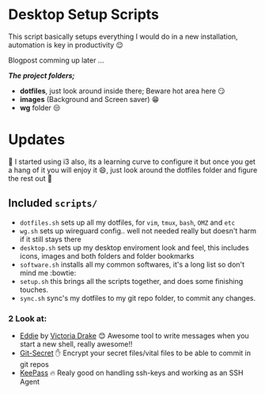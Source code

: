 # Desktop Setup Scripts

This script basically setups everything I would do in a new installation, automation is key in productivity :relieved:

Blogpost comming up later ...

**_The project folders;_**

+ **dotfiles**, just look around inside there; Beware hot area here :smirk:
+ **images** (Background and Screen saver) :grin:
+ **wg** folder :unamused:

# Updates

:hatching_chick: I started using i3 also, its a learning curve to configure it but once you get a hang of it you will enjoy it :smile:, just look around the dotfiles folder and figure the rest out :sloth:

## Included `scripts/`
* `dotfiles.sh` sets up all my dotfiles, for `vim`, `tmux`, `bash`, `OMZ` and `etc`
* `wg.sh` sets up wireguard config.. well not needed really but doesn't harm if it still stays there
* `desktop.sh` sets up my desktop enviroment look and feel, this includes icons, images and both folders and folder bookmarks
* `software.sh` installs all my common softwares, it's a long list so don't mind me :bowtie:
* `setup.sh` this brings all the scripts together, and does some finishing touches.
* `sync.sh` sync's my dotfiles to my git repo folder, to commit any changes.


### 2 Look at:
- [Eddie](https://github.com/victoriadrake/eddie-terminal) by [Victoria Drake](https://victoria.dev/)
	:blush: Awesome tool to write messages when you start a new shell, really awesome!!
- [Git-Secret](https://git-secret.io/)
	:raised_hand: Encrypt your secret files/vital files to be able to commit in git repos
- [KeePass](https://keepass.info/)
	:fire: Realy good on handling ssh-keys and working as an SSH Agent